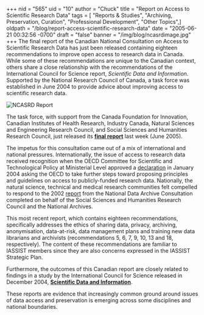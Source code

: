 +++
nid = "565"
uid = "10"
author = "Chuck"
title = "Report on Access to Scientific Research Data"
tags = [ "Reports & Studies", "Archiving, Preservation, Curation", "Professional Development", "Other Topics",]
oldpath = "/blog/report-access-scientific-research-data"
date = "2005-06-21 00:32:56 -0700"
draft = "false"
banner = "/img/blog/ncasrdimage.jpg"
+++
The final report of the Canadian National Consultation on Access to
Scientific Research Data has just been released containing eighteen
recommendations to improve open access to research data in Canada. While
some of these recommendations are unique to the Canadian context, others
share a close relationship with the recommendations of the International
Council for Science report, *Scientific Data and Information*. Supported
by the National Research Council of Canada, a task force was established
in June 2004 to provide advice about improving access to scientific
research data.

![NCASRD Report](/img/blog/ncasrdimage.jpg) 

The
task force, with support from the Canada Foundation for Innovation,
Canadian Institutes of Health Research, Industry Canada, Natural
Sciences and Engineering Research Council, and Social Sciences and
Humanities Research Council, just released its [**final
report**](http://ncasrd-cnadrs.scitech.gc.ca/NCASRDReport_e.pdf) last
week (June 2005).

The impetus for this consultation came out of a mix of international and
national pressures. Internationally, the issue of access to research
data received recognition when the OECD Committee for Scientific and
Technological Policy at Ministerial Level approved a
[declaration](http://www.oecd.org/document/15/0,2340,en_21571361_21590465_25998799_1_1_1_1,00.html)
in January 2004 asking the OECD to take further steps toward proposing
principles and guidelines on access to publicly-funded research data.
Nationally, the natural science, technical and medical research
communities felt compelled to respond to the 2002
[report](http://www.sshrc.ca/web/whatsnew/initiatives/da_finalreport_e.pdf)
from the National Data Archive Consultation completed on behalf of the
Social Sciences and Humanities Research Council and the National
Archives.

This most recent report, which contains eighteen recommendations,
specifically addresses the ethics of sharing data, privacy, archiving,
anonymisation, data-at-risk, data management plans and training new data
librarians and archivists (recommendations 5, 6, 7, 9, 10, 13 and 18,
respectively). The content of these recommendations are familiar to
IASSIST members since they are also concerns expressed in the IASSIST
Strategic Plan.

Furthermore, the outcomes of this Canadian report are closely related to
findings in a study by the International Council for Science released in
December 2004, [**Scientific Data and
Information**](http://www.icsu.org/Gestion/img/ICSU_DOC_DOWNLOAD/551_DD_FILE_PAA_Data_and_Information.pdf).

These reports are evidence that increasingly common ground around issues
of data access and preservation is emerging across some disciplines and
national boundaries.
